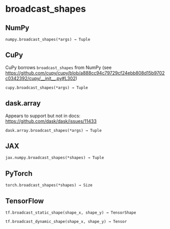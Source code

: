 # broadcast_shapes

## NumPy

```
numpy.broadcast_shapes(*args) → Tuple
```

## CuPy

CuPy borrows `broadcast_shapes` from NumPy (see https://github.com/cupy/cupy/blob/a888cc94c79729cf24ebb808d15b9702c0342392/cupy/__init__.py#L302)

```
cupy.broadcast_shapes(*args) → Tuple
```

## dask.array

Appears to support but not in docs: <https://github.com/dask/dask/issues/11433>

```
dask.array.broadcast_shapes(*args) → Tuple
```

## JAX

```
jax.numpy.broadcast_shapes(*shapes) → Tuple
```

## PyTorch

```
torch.broadcast_shapes(*shapes) → Size
```

## TensorFlow

```
tf.broadcast_static_shape(shape_x, shape_y) → TensorShape
```

```
tf.broadcast_dynamic_shape(shape_x, shape_y) → Tensor
```

